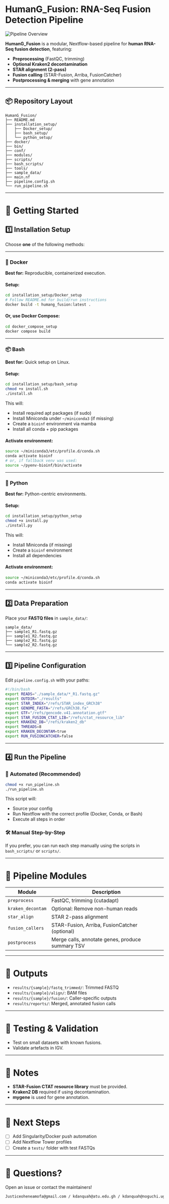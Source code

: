# HumanG_Fusion: RNA-Seq Fusion Detection Pipeline

![Pipeline Overview](image1.png)

**HumanG_Fusion** is a modular, Nextflow-based pipeline for **human RNA-Seq fusion detection**, featuring:
- **Preprocessing** (FastQC, trimming)
- **Optional Kraken2 decontamination**
- **STAR alignment (2-pass)**
- **Fusion calling** (STAR-Fusion, Arriba, FusionCatcher)
- **Postprocessing & merging** with gene annotation

---

## 📦 Repository Layout

```
HumanG_Fusion/
├── README.md
├── installation_setup/
│   ├── Docker_setup/
│   ├── bash_setup/
│   └── python_setup/
├── docker/
├── bin/
├── conf/
├── modules/
├── scripts/
├── bash_scripts/
├── tools/
├── sample_data/
├── main.nf
├── pipeline.config.sh
└── run_pipeline.sh
```

---

# 🚀 Getting Started

## 1️⃣ Installation Setup

Choose **one** of the following methods:

---

### 🐳 **Docker**
**Best for:** Reproducible, containerized execution.

#### Setup:
```bash
cd installation_setup/Docker_setup
# Follow README.md for build/run instructions
docker build -t humang_fusion:latest .
```
#### Or, use Docker Compose:
```bash
cd docker_compose_setup
docker compose build
```

---

### 📦 **Bash**
**Best for:** Quick setup on Linux.

#### Setup:
```bash
cd installation_setup/bash_setup
chmod +x install.sh
./install.sh
```
This will:
- Install required apt packages (if sudo)
- Install Miniconda under `~/miniconda3` (if missing)
- Create a `bioinf` environment via mamba
- Install all conda + pip packages

#### Activate environment:
```bash
source ~/miniconda3/etc/profile.d/conda.sh
conda activate bioinf
# or, if fallback venv was used:
source ~/pyenv-bioinf/bin/activate
```

---

### 🐍 **Python**
**Best for:** Python-centric environments.

#### Setup:
```bash
cd installation_setup/python_setup
chmod +x install.py
./install.py
```
This will:
- Install Miniconda (if missing)
- Create a `bioinf` environment
- Install all dependencies

#### Activate environment:
```bash
source ~/miniconda3/etc/profile.d/conda.sh
conda activate bioinf
```

---

## 2️⃣ Data Preparation

Place your **FASTQ files** in `sample_data/`:
```
sample_data/
├── sample1_R1.fastq.gz
├── sample1_R2.fastq.gz
├── sample2_R1.fastq.gz
└── sample2_R2.fastq.gz
```

---

## 3️⃣ Pipeline Configuration

Edit `pipeline.config.sh` with your paths:
```bash
#!/bin/bash
export READS="./sample_data/*_R1.fastq.gz"
export OUTDIR="./results"
export STAR_INDEX="/refs/STAR_index_GRCh38"
export GENOME_FASTA="/refs/GRCh38.fa"
export GTF="/refs/gencode.v41.annotation.gtf"
export STAR_FUSION_CTAT_LIB="/refs/ctat_resource_lib"
export KRAKEN2_DB="/refs/kraken2_db"
export THREADS=8
export KRAKEN_DECONTAM=true
export RUN_FUSIONCATCHER=false
```

---

## 4️⃣ Run the Pipeline

### 🏃 **Automated (Recommended)**
```bash
chmod +x run_pipeline.sh
./run_pipeline.sh
```
This script will:
- Source your config
- Run Nextflow with the correct profile (Docker, Conda, or Bash)
- Execute all steps in order

### 🛠 **Manual Step-by-Step**
If you prefer, you can run each step manually using the scripts in `bash_scripts/` or `scripts/`.

---

# 🔧 Pipeline Modules

| Module                | Description                                                                 |
|-----------------------|-----------------------------------------------------------------------------|
| `preprocess`          | FastQC, trimming (cutadapt)                                                |
| `kraken_decontam`     | Optional: Remove non-human reads                                            |
| `star_align`          | STAR 2-pass alignment                                                       |
| `fusion_callers`      | STAR-Fusion, Arriba, FusionCatcher (optional)                              |
| `postprocess`         | Merge calls, annotate genes, produce summary TSV                           |

---

# 📂 Outputs

- `results/{sample}/fastq_trimmed/`: Trimmed FASTQ
- `results/{sample}/align/`: BAM files
- `results/{sample}/fusion/`: Caller-specific outputs
- `results/reports/`: Merged, annotated fusion calls

---

# 🧪 Testing & Validation

- Test on small datasets with known fusions.
- Validate artefacts in IGV.

---

# 📝 Notes

- **STAR-Fusion CTAT resource library** must be provided.
- **Kraken2 DB** required if using decontamination.
- **mygene** is used for gene annotation.

---

# 🚀 Next Steps

- [ ] Add Singularity/Docker push automation
- [ ] Add Nextflow Tower profiles
- [ ] Create a `tests/` folder with test FASTQs

---

# 💬 Questions?

Open an issue or contact the maintainers!
```bash
Justiceoheneamofa@gmail.com / kdanquah@atu.edu.gh / kdanquah@noguchi.ug.edu.gh
```
